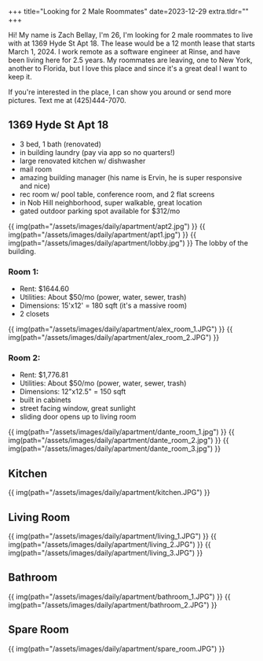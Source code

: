 +++
title="Looking for 2 Male Roommates"
date=2023-12-29
extra.tldr=""
+++

Hi! My name is Zach Bellay, I'm 26, I'm looking for 2 male roommates to live with at 1369 Hyde St Apt 18. The lease would be a 12 month lease that starts March 1, 2024. I work remote as a software engineer at Rinse, and have been living here for 2.5 years. My roommates are leaving, one to New York, another to Florida, but I love this place and since it's a great deal I want to keep it.

If you're interested in the place, I can show you around or send more pictures. Text me at (425)444-7070.


## 1369 Hyde St Apt 18
- 3 bed, 1 bath (renovated)
- in building laundry (pay via app so no quarters!)
- large renovated kitchen w/ dishwasher
- mail room
- amazing building manager (his name is Ervin, he is super responsive and nice)
- rec room w/ pool table, conference room, and 2 flat screens 
- in Nob Hill neighborhood, super walkable, great location
- gated outdoor parking spot available for $312/mo

{{ img(path="/assets/images/daily/apartment/apt2.jpg") }}
{{ img(path="/assets/images/daily/apartment/apt1.jpg") }}
{{ img(path="/assets/images/daily/apartment/lobby.jpg") }}
The lobby of the building.

### Room 1:
- Rent: $1644.60
- Utilities: About $50/mo (power, water, sewer, trash)
- Dimensions: 15'x12' = 180 sqft (it's a massive room)
- 2 closets

{{ img(path="/assets/images/daily/apartment/alex_room_1.JPG") }}
{{ img(path="/assets/images/daily/apartment/alex_room_2.JPG") }}

### Room 2:
- Rent: $1,776.81
- Utilities: About $50/mo (power, water, sewer, trash)
- Dimensions: 12"x12.5" = 150 sqft
- built in cabinets
- street facing window, great sunlight
- sliding door opens up to living room

{{ img(path="/assets/images/daily/apartment/dante_room_1.jpg") }}
{{ img(path="/assets/images/daily/apartment/dante_room_2.jpg") }}
{{ img(path="/assets/images/daily/apartment/dante_room_3.jpg") }}

## Kitchen
{{ img(path="/assets/images/daily/apartment/kitchen.JPG") }}

## Living Room
{{ img(path="/assets/images/daily/apartment/living_1.JPG") }}
{{ img(path="/assets/images/daily/apartment/living_2.JPG") }}
{{ img(path="/assets/images/daily/apartment/living_3.JPG") }}

## Bathroom
{{ img(path="/assets/images/daily/apartment/bathroom_1.JPG") }}
{{ img(path="/assets/images/daily/apartment/bathroom_2.JPG") }}

## Spare Room
{{ img(path="/assets/images/daily/apartment/spare_room.JPG") }}


